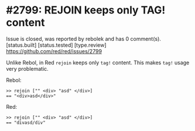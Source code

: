 
#2799: REJOIN keeps only TAG! content
================================================================================
Issue is closed, was reported by rebolek and has 0 comment(s).
[status.built] [status.tested] [type.review]
<https://github.com/red/red/issues/2799>

Unlike Rebol, in Red `rejoin` keeps only `tag!` content. This makes `tag!` usage very problematic.

Rebol:
```
>> rejoin ["" <div> "asd" </div>]
== "<div>asd</div>"
```

Red:
```
>> rejoin ["" <div> "asd" </div>]
== "divasd/div"
```


